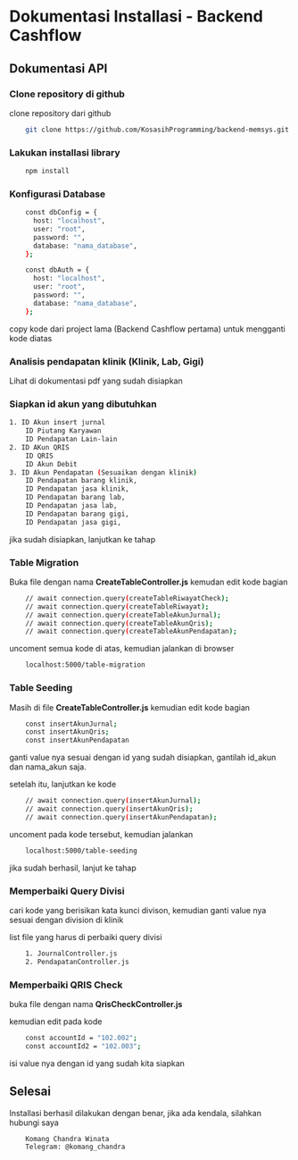 # Dokumentasi Installasi - Backend Cashflow

## Dokumentasi API

### Clone repository di github

clone repository dari github

```bash
    git clone https://github.com/KosasihProgramming/backend-memsys.git
```

### Lakukan installasi library

```bash
    npm install
```

### Konfigurasi Database

```bash
    const dbConfig = {
      host: "localhost",
      user: "root",
      password: "",
      database: "nama_database",
    };

    const dbAuth = {
      host: "localhost",
      user: "root",
      password: "",
      database: "nama_database",
    };
```

copy kode dari project lama (Backend Cashflow pertama) untuk mengganti kode diatas

### Analisis pendapatan klinik (Klinik, Lab, Gigi)

Lihat di dokumentasi pdf yang sudah disiapkan

### Siapkan id akun yang dibutuhkan

```bash
1. ID Akun insert jurnal
    ID Piutang Karyawan
    ID Pendapatan Lain-lain
2. ID AKun QRIS
    ID QRIS
    ID Akun Debit
3. ID Akun Pendapatan (Sesuaikan dengan klinik)
    ID Pendapatan barang klinik,
    ID Pendapatan jasa klinik,
    ID Pendapatan barang lab,
    ID Pendapatan jasa lab,
    ID Pendapatan barang gigi,
    ID Pendapatan jasa gigi,
```

jika sudah disiapkan, lanjutkan ke tahap

### Table Migration

Buka file dengan nama <b>CreateTableController.js</b> kemudan edit kode bagian

```bash
    // await connection.query(createTableRiwayatCheck);
    // await connection.query(createTableRiwayat);
    // await connection.query(createTableAkunJurnal);
    // await connection.query(createTableAkunQris);
    // await connection.query(createTableAkunPendapatan);
```

uncoment semua kode di atas, kemudian jalankan di browser

```bash
    localhost:5000/table-migration
```

### Table Seeding

Masih di file <b>CreateTableController.js</b> kemudian edit kode bagian

```bash
    const insertAkunJurnal;
    const insertAkunQris;
    const insertAkunPendapatan
```

ganti value nya sesuai dengan id yang sudah disiapkan, gantilah id_akun dan nama_akun saja.

setelah itu, lanjutkan ke kode

```bash
    // await connection.query(insertAkunJurnal);
    // await connection.query(insertAkunQris);
    // await connection.query(insertAkunPendapatan);
```

uncoment pada kode tersebut, kemudian jalankan

```bash
    localhost:5000/table-seeding
```

jika sudah berhasil, lanjut ke tahap

### Memperbaiki Query Divisi

cari kode yang berisikan kata kunci divison, kemudian ganti value nya sesuai dengan division di klinik

list file yang harus di perbaiki query divisi

```bash
    1. JournalController.js
    2. PendapatanController.js
```

### Memperbaiki QRIS Check

buka file dengan nama <b>QrisCheckController.js</b>

kemudian edit pada kode

```bash
    const accountId = "102.002";
    const accountId2 = "102.003";
```

isi value nya dengan id yang sudah kita siapkan

## Selesai

Installasi berhasil dilakukan dengan benar, jika ada kendala, silahkan hubungi saya

```bash
    Komang Chandra Winata
    Telegram: @komang_chandra
```
